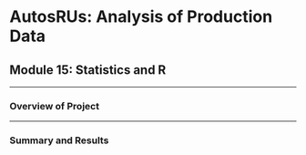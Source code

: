 # AutosRUs: Analysis of Production Data
## Module 15:  Statistics and R
---
### Overview of Project

---
### Summary and Results

